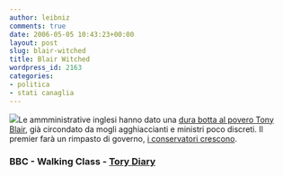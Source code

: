 ```yaml
---
author: leibniz
comments: true
date: 2006-05-05 10:43:23+00:00
layout: post
slug: blair-witched
title: Blair Witched
wordpress_id: 2163
categories:
- politica
- stati canaglia
---
```


[![](http://conservativehome.blogs.com/torydiary/images/ascentoftoryman.gif)](http://conservativehome.blogs.com/torydiary/2006/05/live_local_elec.html)Le ammministrative inglesi hanno dato una [dura botta al povero Tony Blair](http://news.bbc.co.uk/1/hi/uk_politics/4969812.stm), già circondato da mogli agghiaccianti e ministri poco discreti.  Il premier farà un rimpasto di governo, [i conservatori crescono](http://walkingclass.blogspot.com/2006/05/gran-bretagna-la-notte-festosa-dei-new.html).


### BBC - Walking Class - [Tory Diary](http://conservativehome.blogs.com/torydiary/2006/05/live_local_elec.html)
